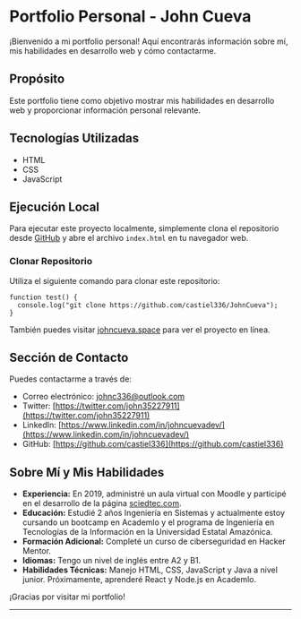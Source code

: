# Portfolio Personal - John Cueva

¡Bienvenido a mi portfolio personal! Aquí encontrarás información sobre mí, mis habilidades en desarrollo web y cómo contactarme.

## Propósito

Este portfolio tiene como objetivo mostrar mis habilidades en desarrollo web y proporcionar información personal relevante.

## Tecnologías Utilizadas

- HTML
- CSS
- JavaScript

## Ejecución Local

Para ejecutar este proyecto localmente, simplemente clona el repositorio desde [GitHub](https://github.com/castiel336/JohnCueva) y abre el archivo `index.html` en tu navegador web.
### Clonar Repositorio

Utiliza el siguiente comando para clonar este repositorio:

```
function test() {
  console.log("git clone https://github.com/castiel336/JohnCueva");
}
```

También puedes visitar [johncueva.space](https://johncueva.space) para ver el proyecto en línea.

## Sección de Contacto

Puedes contactarme a través de:

- Correo electrónico: johnc336@outlook.com
- Twitter: [https://twitter.com/john35227911](https://twitter.com/john35227911)
- LinkedIn: [https://www.linkedin.com/in/johncuevadev/](https://www.linkedin.com/in/johncuevadev/)
- GitHub: [https://github.com/castiel336](https://github.com/castiel336)

## Sobre Mí y Mis Habilidades

- **Experiencia:** En 2019, administré un aula virtual con Moodle y participé en el desarrollo de la página [sciedtec.com](https://sciedtec.com).
- **Educación:** Estudié 2 años Ingeniería en Sistemas y actualmente estoy cursando un bootcamp en Academlo y el programa de Ingeniería en Tecnologías de la Información en la Universidad Estatal Amazónica.
- **Formación Adicional:** Completé un curso de ciberseguridad en Hacker Mentor.
- **Idiomas:** Tengo un nivel de inglés entre A2 y B1.
- **Habilidades Técnicas:** Manejo HTML, CSS, JavaScript y Java a nivel junior. Próximamente, aprenderé React y Node.js en Academlo.

¡Gracias por visitar mi portfolio!

---


